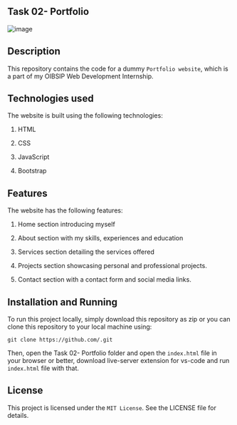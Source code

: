 ## Task 02- Portfolio

![image]()

## Description

This repository contains the code for a dummy `Portfolio website`, which is a part of my OIBSIP Web Development Internship.

## Technologies used

The website is built using the following technologies:

1. HTML

2. CSS

3. JavaScript

4. Bootstrap

## Features

The website has the following features:

1. Home section introducing myself

2. About section with my skills, experiences and education

3. Services section detailing the services offered

4. Projects section showcasing personal and professional projects.

5. Contact section with a contact form and social media links.

## Installation and Running

To run this project locally, simply  download this repository as zip or you can clone this repository to your local machine using:

```
git clone https://github.com/.git
```

Then, open the Task 02- Portfolio folder and open the `index.html` file in your browser or better,
download live-server extension for  vs-code and run `index.html` file with that.

## License

This project is licensed under the `MIT License`. See the LICENSE file for details.
